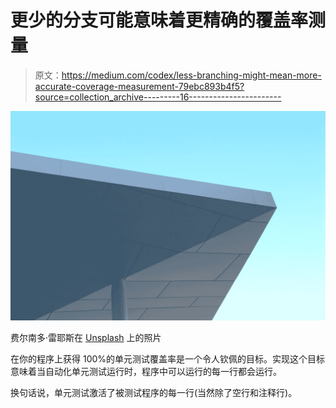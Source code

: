 # 更少的分支可能意味着更精确的覆盖率测量

> 原文：<https://medium.com/codex/less-branching-might-mean-more-accurate-coverage-measurement-79ebc893b4f5?source=collection_archive---------16----------------------->

![](img/73962ca3d65de42ed970b29b7c13017d.png)

费尔南多·雷耶斯在 [Unsplash](https://unsplash.com?utm_source=medium&utm_medium=referral) 上的照片

在你的程序上获得 100%的单元测试覆盖率是一个令人钦佩的目标。实现这个目标意味着当自动化单元测试运行时，程序中可以运行的每一行都会运行。

换句话说，单元测试激活了被测试程序的每一行(当然除了空行和注释行)。